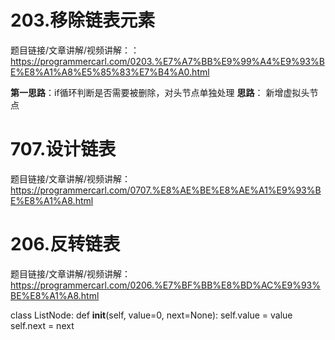# 203.移除链表元素  

题目链接/文章讲解/视频讲解：：https://programmercarl.com/0203.%E7%A7%BB%E9%99%A4%E9%93%BE%E8%A1%A8%E5%85%83%E7%B4%A0.html  

**第一思路**：if循环判断是否需要被删除，对头节点单独处理
**思路**： 新增虚拟头节点


 # 707.设计链表  

题目链接/文章讲解/视频讲解：https://programmercarl.com/0707.%E8%AE%BE%E8%AE%A1%E9%93%BE%E8%A1%A8.html  


 #  206.反转链表 

题目链接/文章讲解/视频讲解：https://programmercarl.com/0206.%E7%BF%BB%E8%BD%AC%E9%93%BE%E8%A1%A8.html 


class ListNode:
    def __init__(self, value=0, next=None):
        self.value = value
        self.next = next
